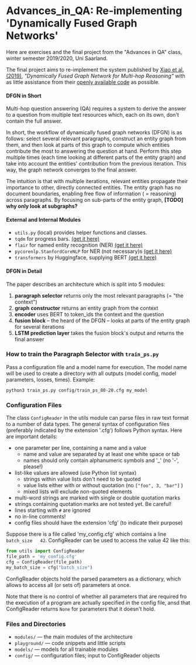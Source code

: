 # Advances_in_QA: Re-implementing 'Dynamically Fused Graph Networks'

Here are exercises and the final project from the "Advances in QA" class, winter semester 2019/2020, Uni Saarland. 

The final project aims to re-implement the system published by [Xiao et al. (2019)](https://arxiv.org/pdf/1905.06933.pdf "pdf on arxiv.org"), *"Dynamically Fused Graph Network for Multi-hop Reasoning"* with as little assistance from their [openly available code](https://github.com/woshiyyya/DFGN-pytorch "Github repository") as possible.

#### DFGN in Short
Multi-hop question answering (QA) requires a system to derive the answer to a question from multiple text resources which, each on its own, don't contain the full answer.

In short, the workflow of dynamically fused graph networks (DFGN) is as follows: select several relevant paragraphs, construct an entity graph from them, and then look at parts of this graph to compute which entities contribute the most to answering the question at hand. Perform this step multiple times (each time looking at different parts of the entity graph) and take into account the entities' contribution from the previous iteration. This way, the graph network converges to the final answer.

The intuition is that with multiple iterations, relevant entities propagate their importance to other, directly connected entities. The entity graph has no document boundaries, enabling free flow of information ( = reasoning) across paragraphs. By focusing on sub-parts of the entity graph, **[TODO] why only look at subgraphs?** 


#### External and Internal Modules
- `utils.py` (local) provides helper functions and classes.
- `tqdm` for progress bars. [(get it here)](https://tqdm.github.io/ "Github")
- `flair` for named entity recognition (NER) [(get it here)](https://github.com/flairNLP/flair)
- `pycorenlp.StanfordCoreNLP` for NER (not necessary)s [(get it here)](https://stanfordnlp.github.io/CoreNLP/other-languages.html)
- `transformers` by Huggingface, supplying BERT [(get it here)](https://github.com/huggingface/transformers#installation)



#### DFGN in Detail

The paper describes an architecture which is split into 5 modules:
1) **paragraph selector** returns only the most relevant paragraphs (= "the context")
2) **graph constructor** returns an entity graph from the context
3) **encoder** uses BERT to token_ids the context and the question
4) **fusion block** – the heard of the DFGN – looks at parts of the entity graph for several iterations
5) **LSTM prediction layer** takes the fusion block's output and returns the final answer


### How to train the Paragraph Selector with `train_ps.py`
Pass a configuration file and a model name for execution. The model name will be used to create a directory with all outputs (model config, model parameters, losses, times). Example:
```
python3 train_ps.py config/train_ps_80-20.cfg my_model
```

### Configuration Files
The class `ConfigReader` in the utils module can parse files in raw text format to a number of data types. The general syntax of configuration files (preferably indicated by the extension '.cfg') follows Python syntax. Here are important details:
 
- one parameter per line, containing a name and a value
    - name and value are separated by at least one white space or tab
    - names should only contain alphanumeric symbols and '_' (no '-', please!)
- list-like values are allowed (use Python list syntax)
    - strings within value lists don't need to be quoted
    - value lists either with or without quotation (no `["foo", 3, "bar"]` )
    - mixed lists will exclude non-quoted elements
- multi-word strings are marked with single or double quotation marks
- strings containing quotation marks are not tested yet. Be careful!
- lines starting with `#` are ignored
- no in-line comments!
- config files should have the extension 'cfg' (to indicate their purpose)

Suppose there is a file called 'my_config.cfg' which contains a line `batch_size   42`. ConfigReader can be used to access the value 42 like this:
```python
from utils import ConfigReader
file_path = 'my_config.cfg'
cfg = ConfigReader(file_path)
my_batch_size = cfg("batch_size")
```

ConfigReader objects hold the parsed parameters as a dictionary, which allows to access all (or sets of) parameters at once.

Note that there is no control of whether all parameters that are required fro the execution of a program are actually specified in the config file, ansd that ConfigReader returns `None` for parameters that it doesn't hold.




### Files and Directories

- `modules/` — the main modules of the architecture
- `playground/` — code snippets and little scripts
- `models/` — models for all trainable modules
- `config/` — configuration files; input to ConfigReader objects